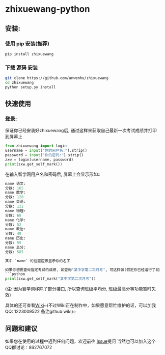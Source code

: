 # zhixuewang-python

## 安装:

### 使用 pip 安装(推荐)
```bash
pip install zhixuewang
```
### 下载 源码 安装
```bash
git clone https://github.com/anwenhu/zhixuewang
cd zhixuewang
python setup.py install
```


## 快速使用
### 登录:
保证你已经安装好zhixuewang后, 通过这样来获取自己最新一次考试成绩并打印到屏幕上

```python
from zhixuewang import login
username = input("你的用户名:").strip()
password = input("你的密码:").strip()
zxw = login(username, password)
print(zxw.get_self_mark())
```
在输入智学网用户名和密码后, 屏幕上会显示形如::
```python
name 语文:
分数: 105
name 数学:
分数: 120
name 英语:
分数: 132
name 物理:
分数: 68
name 化学:
分数: 52
name 政治:
分数: 49
name 历史:
分数: 59
name 总分:
分数: 585

其中 `name` 的位置应该显示你的名字

如果你想要查询指定考试的成绩, 如查询"某中学第二次月考", 可这样做(假定你已经运行了前面的代码)::
```python
print(zxw.get_self_mark("某中学第二次月考"))
```
(注: 因为智学网移除了部分接口, 所以查询班级平均分, 班级最高分等功能暂时失效)

具体的还可查看[Wiki](https://zhixuewang-python.readthedocs.io/zh_CN/latest/)~(不过Wiki正在制作中，如果愿意帮忙维护的话，可以加我QQ: 1223009522 备注github wiki)~

## 问题和建议
如果您在使用的过程中遇到任何问题，欢迎前往 [Issue](https://github.com/anwenhu/zhixuewang/issues)提问
当然也可以加入这个QQ群讨论：862767072